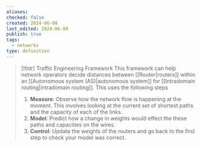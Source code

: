 ```yaml
---
aliases: 
checked: false
created: 2024-06-08
last_edited: 2024-06-08
publish: true
tags:
  - networks
type: definition
---
```

>[!tldr] Traffic Engineering Framework
> This framework can help network operators decide distances between [[Router|routers]] within an [[Autonomous system (AS)|autonomous system]] for [[Intradomain routing|intradomain routing]]. This uses the following steps
> 1. **Measure**: Observe how the network flow is happening at the moment. This involves looking at the current set of shortest paths and the capacity of each of the links. 
> 2. **Model**: Predict how a change in weights would effect the these paths and capacities on the wires.
> 3. **Control**: Update the weights of the routers and go back to the first step to check your model was correct.